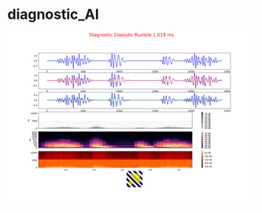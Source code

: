 # diagnostic_AI

![DIAGNOSTIC](https://raw.githubusercontent.com/bygregonline/diagnostic_AI/master/hrate.png)
